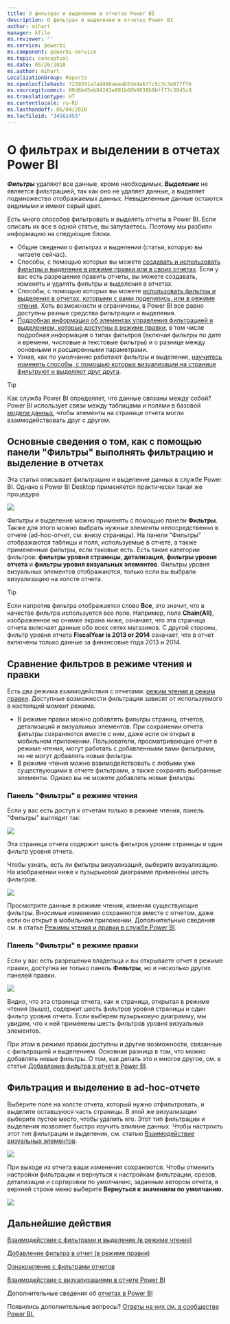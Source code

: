 ```yaml
---
title: О фильтрах и выделении в отчетах Power BI
description: О фильтрах и выделении в отчетах Power BI
author: mihart
manager: kfile
ms.reviewer: ''
ms.service: powerbi
ms.component: powerbi-service
ms.topic: conceptual
ms.date: 05/26/2018
ms.author: mihart
LocalizationGroup: Reports
ms.openlocfilehash: 7239351a7a9486aeeab53e4ab7fc5c3c3e877ff6
ms.sourcegitcommit: 80d6b45eb84243e801b60b9038b9bff77c30d5c8
ms.translationtype: HT
ms.contentlocale: ru-RU
ms.lasthandoff: 06/04/2018
ms.locfileid: "34561455"
---
```

# <a name="about-filters-and-highlighting-in-power-bi-reports"></a>О фильтрах и выделении в отчетах Power BI
***Фильтры*** удаляют все данные, кроме необходимых.  ***Выделение*** не является фильтрацией, так как оно не удаляет данные, а выделяет подмножество отображаемых данных. Невыделенные данные остаются видимыми и имеют серый цвет.

Есть много способов фильтровать и выделять отчеты в Power BI. Если описать их все в одной статье, вы запутаетесь. Поэтому мы разбили информацию на следующие блоки.

* Общие сведения о фильтрах и выделении (статья, которую вы читаете сейчас).
* Способы, с помощью которых вы можете [создавать и использовать фильтры и выделение в режиме правки или в своих отчетах](power-bi-report-add-filter.md). Если у вас есть разрешение править отчеты, вы можете создавать, изменять и удалять фильтры и выделения в отчетах.
* Способы, с помощью которых вы можете [использовать фильтры и выделения в отчетах, которыми с вами поделились, или в режиме чтения](service-reading-view-and-editing-view.md). Хоть возможности и ограничены, в Power BI все равно доступны разные средства фильтрации и выделения.  
* [Подробная информация об элементах управления фильтрацией и выделением, которые доступны в режиме правки](power-bi-how-to-report-filter.md), в том числе подробная информация о типах фильтров (включая фильтры по дате и времени, числовые и текстовые фильтры) и о разнице между основными и расширенными параметрами.
* Узнав, как по умолчанию работают фильтры и выделение, [научитесь изменять способы, с помощью которых визуализации на странице фильтруют и выделяют друг друга](service-reports-visual-interactions.md).

> [!TIP]
> Как служба Power BI определяет, что данные связаны между собой?  Power BI использует связи между таблицами и полями в базовой [модели данных](https://support.office.com/article/Create-a-Data-Model-in-Excel-87e7a54c-87dc-488e-9410-5c75dbcb0f7b?ui=en-US&rs=en-US&ad=US), чтобы элементы на странице отчета могли взаимодействовать друг с другом.
> 
> 

## <a name="introduction-to-filters-and-highlighting-in-reports-using-the-filters-pane"></a>Основные сведения о том, как с помощью панели "Фильтры" выполнять фильтрацию и выделение в отчетах
 Эта статья описывает фильтрацию и выделение данных в службе Power BI.  Однако в Power BI Desktop применяется практически такая же процедура.  

![](media/power-bi-reports-filters-and-highlighting/power-bi-add-filter-reading-view.png)

Фильтры и выделение можно применять с помощью панели **Фильтры**. Также для этого можно выбрать нужные элементы непосредственно в отчете (ad-hoc-отчет, см. внизу страницы). На панели "Фильтры" отображаются таблицы и поля, используемые в отчете, а также примененные фильтры, если таковые есть. Есть такие категории фильтров: **фильтры уровня страницы**, **детализация**, **фильтры уровня отчета** и **фильтры уровня визуальных элементов**.  Фильтры уровня визуальных элементов отображаются, только если вы выбрали визуализацию на холсте отчета.

> [!TIP]
> Если напротив фильтра отображается слово **Все**, это значит, что в качестве фильтра используется все поле.  Например, поле **Chain(All)**, изображенное на снимке экрана ниже, означает, что эта страница отчета включает данные обо всех сетях магазинов.  С другой стороны, фильтр уровня отчета **FiscalYear is 2013 or 2014** означает, что в отчет включены только данные за финансовые года 2013 и 2014.
> 
> 

## <a name="filters-in-reading-view-versus-editing-view"></a>Сравнение фильтров в режиме чтения и правки
Есть два режима взаимодействия с отчетами: [режим чтения и режим правки](service-reading-view-and-editing-view.md).  Доступные возможности фильтрации зависят от используемого в настоящий момент режима.

* В режиме правки можно добавлять фильтры страниц, отчетов, детализаций и визуальных элементов. При сохранении отчета фильтры сохраняются вместе с ним, даже если он открыт в мобильном приложении. Пользователи, просматривающие отчет в режиме чтения, могут работать с добавленными вами фильтрами, но не могут добавлять новые фильтры.
* В режиме чтения можно взаимодействовать с любыми уже существующими в отчете фильтрами, а также сохранять выбранные элементы.  Однако вы не можете добавлять новые фильтры.

### <a name="the-filters-pane-in-reading-view"></a>Панель "Фильтры" в режиме чтения
Если у вас есть доступ к отчетам только в режиме чтения, панель "Фильтры" выглядит так:

![](media/power-bi-reports-filters-and-highlighting/power-bi-filter-reading-view.png)

Эта страница отчета содержит шесть фильтров уровня страницы и один фильтр уровня отчета.

Чтобы узнать, есть ли фильтры визуализаций, выберите визуализацию. На изображении ниже к пузырьковой диаграмме применены шесть фильтров.

![](media/power-bi-reports-filters-and-highlighting/power-bi-filter-visual-level.png)

Просмотрите данные в режиме чтения, изменяя существующие фильтры. Вносимые изменения сохраняются вместе с отчетом, даже если он открыт в мобильном приложении. Дополнительные сведения см. в статье [Режимы чтения и правки в службе Power BI](service-reading-view-and-editing-view.md).

### <a name="the-filters-pane-in-editing-view"></a>Панель "Фильтры" в режиме правки
Если у вас есть разрешения владельца и вы открываете отчет в режиме правки, доступна не только панель **Фильтры**, но и несколько других панелей правки.

![](media/power-bi-reports-filters-and-highlighting/power-bi-add-filter-editing-view.png)

Видно, что эта страница отчета, как и страница, открытая в режиме чтения (выше), содержит шесть фильтров уровня страницы и один фильтр уровня отчета. Если выберем пузырьковую диаграмму, мы увидим, что к ней применены шесть фильтров уровня визуальных элементов.

При этом в режиме правки доступны и другие возможности, связанные с фильтрацией и выделением. Основная разница в том, что можно добавлять новые фильтры. О том, как делать это и многое другое, см. в статье [Добавление фильтра в отчет в Power BI](power-bi-report-add-filter.md).

## <a name="ad-hoc-filtering-and-highlighting"></a>Фильтрация и выделение в ad-hoc-отчете
Выберите поле на холсте отчета, который нужно отфильтровать, и выделите оставшуюся часть страницы. В этой же визуализации выберите пустое место, чтобы удалить его. Этот тип фильтрации и выделения позволяет быстро изучить влияние данных. Чтобы настроить этот тип фильтрации и выделения, см. статью [Взаимодействие визуальных элементов](service-reports-visual-interactions.md).

![](media/power-bi-reports-filters-and-highlighting/power-bi-adhoc-filter.gif)

При выходе из отчета ваши изменения сохраняются. Чтобы отменить настройки фильтрации и вернуться к настройкам фильтрации, срезов, детализации и сортировки по умолчанию, заданным автором отчета, в верхней строке меню выберите **Вернуться к значениям по умолчанию**.

![](media/power-bi-reports-filters-and-highlighting/power-bi-reset-to-default.png)

## <a name="next-steps"></a>Дальнейшие действия
[Взаимодействие с фильтрами и выделение (в режиме чтения)](service-reading-view-and-editing-view.md)

[Добавление фильтра в отчет (в режиме правки)](power-bi-report-add-filter.md)

[Ознакомление с фильтрами отчетов](power-bi-how-to-report-filter.md)

[Взаимодействие с визуализациями в отчете Power BI](service-reports-visual-interactions.md)

Дополнительные сведения об [отчетах в Power BI](service-reports.md)

Появились дополнительные вопросы? [Ответы на них см. в сообществе Power BI.](http://community.powerbi.com/)

